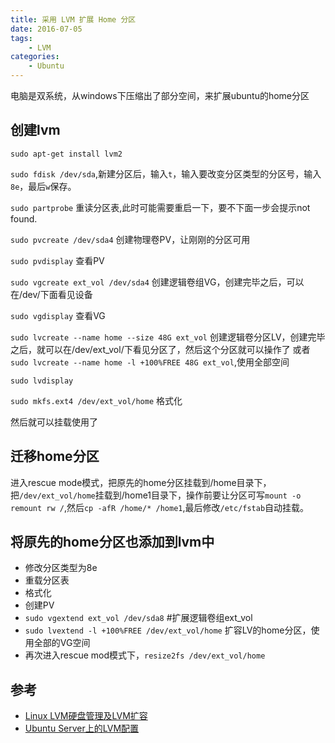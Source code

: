```yaml
---
title: 采用 LVM 扩展 Home 分区
date: 2016-07-05
tags:
    - LVM
categories:
    - Ubuntu
---
```


电脑是双系统，从windows下压缩出了部分空间，来扩展ubuntu的home分区

## 创建lvm
`sudo apt-get install lvm2` 


`sudo fdisk /dev/sda`,新建分区后，输入`t`，输入要改变分区类型的分区号，输入`8e`，最后`w`保存。  

`sudo partprobe` 重读分区表,此时可能需要重启一下，要不下面一步会提示not found.

`sudo pvcreate /dev/sda4`  创建物理卷PV，让刚刚的分区可用

<!--more-->

`sudo pvdisplay` 查看PV 

`sudo vgcreate ext_vol /dev/sda4` 创建逻辑卷组VG，创建完毕之后，可以在/dev/下面看见设备

`sudo vgdisplay` 查看VG  

`sudo lvcreate --name home --size 48G ext_vol` 创建逻辑卷分区LV，创建完毕之后，就可以在/dev/ext_vol/下看见分区了，然后这个分区就可以操作了
或者`sudo lvcreate --name home -l +100%FREE 48G ext_vol`,使用全部空间

`sudo lvdisplay `

`sudo mkfs.ext4 /dev/ext_vol/home` 格式化

然后就可以挂载使用了

## 迁移home分区
进入rescue mode模式，把原先的home分区挂载到/home目录下，把`/dev/ext_vol/home`挂载到/home1目录下，操作前要让分区可写`mount -o remount rw /`,然后`cp -afR /home/* /home1`,最后修改`/etc/fstab`自动挂载。

## 将原先的home分区也添加到lvm中
* 修改分区类型为8e
* 重载分区表
* 格式化
* 创建PV
* `sudo vgextend ext_vol /dev/sda8` #扩展逻辑卷组ext_vol
* `sudo lvextend -l +100%FREE /dev/ext_vol/home` 扩容LV的home分区，使用全部的VG空间
* 再次进入rescue mod模式下，`resize2fs /dev/ext_vol/home`


## 参考
* [Linux LVM硬盘管理及LVM扩容](http://www.cnblogs.com/gaojun/archive/2012/08/22/2650229.html) 
* [Ubuntu Server上的LVM配置](http://www.cnblogs.com/yasmi/articles/4835644.html)


